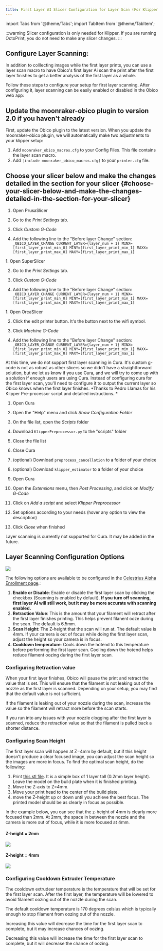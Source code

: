 ```yaml
---
title: First Layer AI Slicer Configuration for Layer Scan (For Klipper Users)
---
```

import Tabs from '@theme/Tabs';
import TabItem from '@theme/TabItem';

:::warning
Slicer configuration is only needed for Klipper. If you are running OctoPrint, you do not need to make any slicer changes. 
:::



## Configure Layer Scanning: 

In addition to colllecting images while the first layer prints, you can use a layer scan macro to have Obico's first layer Ai scan the print after the first layer finishes to get a better analysis of the first layer as a whole. 

Follow these steps to configure your setup for first layer scanning. After configuring it, layer scanning can be easily enabled or disabled in the Obico web app: 

## Update the moonraker-obico plugin to version 2.0 if you haven't already 
First, update the Obico plugin to the latest version. When you update the moonraker-obico plugin, we will automatically make two adjustments to your klipper setup:
1. Add ```moonraker_obico_macros.cfg``` to your Config Files. This file contains the layer scan macro. 
2. Add ```[include moonraker_obico_macros.cfg]``` to your ```printer.cfg``` file.

## **Choose your slicer below and make the changes detailed in the section for your slicer** {#choose-your-slicer-below-and-make-the-changes-detailed-in-the-section-for-your-slicer}


<Tabs>
<TabItem value="PrusaSlicer" label="PrusaSlicer" default>

1. Open PrusaSlicer

2. Go to the *Print Settings* tab.

3. Click *Custom G-Code*
   
4. Add the following line to the "Before layer Change" section: ```_OBICO_LAYER_CHANGE CURRENT_LAYER={layer_num + 1} MINX=[first_layer_print_min_0] MINY=[first_layer_print_min_1] MAXX=[first_layer_print_max_0] MAXY=[first_layer_print_max_1]```

</TabItem>
<TabItem value="SuperSlicer" label="SuperSlicer">
1. Open SuperSlicer

2. Go to the *Print Settings* tab.

3. Click *Custom G-Code*
   
4. Add the following line to the "Before layer Change" section: ```_OBICO_LAYER_CHANGE CURRENT_LAYER={layer_num + 1} MINX=[first_layer_print_min_0] MINY=[first_layer_print_min_1] MAXX=[first_layer_print_max_0] MAXY=[first_layer_print_max_1]```

</TabItem>
<TabItem value="OrcaSlicer" label="OrcaSlicer">
1. Open OrcaSlicer

2. Click the edit printer button. It's the button next to the wifi symbol.

3. Click *Machine G-Code*

4. Add the following line to the "Before layer Change" section: ```_OBICO_LAYER_CHANGE CURRENT_LAYER={layer_num + 1} MINX=[first_layer_print_min_0] MINY=[first_layer_print_min_1] MAXX=[first_layer_print_max_0] MAXY=[first_layer_print_max_1]```

</TabItem>
<TabItem value="Cura" label="Cura">
At this time, we do not support first layer scanning in Cura. It's custom g-code is not as robust as other slicers so we didn't have a straightforward solution, but we let us know if you use Cura, and we will try to come up with a solution if enough users are using Cura. Instead of configuring cura for the first layer scan, you'll need to configure it to output the current layer so Obico knows when the first layer finishes. *Thanks to Pedro Llamas for his Klipper Pre-processor script and detailed instructions. *

1. Open Cura

2. Open the "Help" menu and click *Show Configuration Folder*

3. On the file list, open the *Scripts* folder

4. Download ```KlipperPreprocessor.py``` to the "scripts" folder

5. Close the file list

6. Close Cura

7. (optional) Download ```preprocess_cancellation``` to a folder of your choice

8. (optional) Download ```klipper_estimator``` to a folder of your choice

9.  Open Cura

10. Open the *Extensions* menu, then *Post Processing*, and click on *Modify G-Code*

11. Click on *Add a script* and select *Klipper Preprocessor*

12. Set options according to your needs (hover any option to view the description)

13. Click *Close* when finished

</TabItem>
</Tabs>


Layer scanning is currently not supported for Cura. It may be added in the future.

## Layer Scanning Configuration Options

![](/img/user-guides/first-layer-scan-configuration-settings.png)


The following options are available to be configured in the [Celestrius Alpha Enrollment page](https://app.obico.io/ent/celestrius_alpha_enroll/).: 

1. **Enable or Disable**: Enable or disable the first layer scan by clicking the checkbox (Scanning is enabled by default). **If you turn off scanning, first layer AI will still work, but it may be more accurate with scanning enabled.** 
2. **Retraction Value**: This is the amount that your filament will retract after the first layer finishes printing. This helps prevent filanent ooze during the scan. The default is 6.5mm.
3. **Scan Height**: The Z-height that the scan will run at. The default value is 4mm. If your camera is out of focus while doing the first layer scan, adjust the height so your camera is in focus. 
4. **Cooldown temperature**: Cools down the hotend to this temperature before performing the first layer scan. Cooling down the hotend helps reduce filament oozing during the first layer scan.

### Configuring Retraction value

When your first layer finishes, Obico will pause the print and retract the value that is set. This will ensure that the filament is not leaking out of the nozzle as the first layer is scanned. Depending on your setup, you may find that the default value is not sufficient. 

If the filament is leaking out of your nozzle during the scan, increase the value so the filament will retract more before the scan starts. 

If you run into any issues with your nozzle clogging after the first layer is scanned, reduce the retraction value so that the filament is pulled back a shorter distance. 

### Configuring Scan Height

The first layer scan will happen at Z=4mm by default, but if this height doesn't produce a clear focused image, you can adjust the scan height so the images are more in focus. To find the optimal scan height, do the following:

1. Print [this stl file](https://www.printables.com/model/650444-scan-height-test-model). It is a simple box of 1 layer tall (0.2mm layer height). Leave the model on the build plate when it is finished printing. 
2. Move the Z-axis to Z=4mm. 
3. Move your print head to the center of the build plate. 
4. move the Z-height up or down until you achieve the best focus. The printed model should be as clearly in focus as possible. 

In the example below, you can see that the z-height of 4mm is clearly more focused than 2mm. At 2mm, the space in between the nozzle and the camera is more out of focus, while it is more focused at 4mm. 

#### Z-height = 2mm
![](/img/user-guides/z2.png)

#### Z-height = 4mm
![](/img/user-guides/z4.png)


### Configuring Cooldown Extruder Temperature

The cooldown extrudeer temperature is the temperature that will be set for the first layer scan. After the first layer, the temperature will be lowered to avoid filament oozing out of the nozzle during the scan. 

The default cooldown temperature is 170 degrees celsius which is typically enough to stop filament from oozing out of the nozzle. 

Increasing this value will decrease the time for the first layer scan to complete, but it may increase chances of oozing. 

Decreasing this value will increase the time for the first layer scan to complete, but it will decrease the chance of oozing. 
